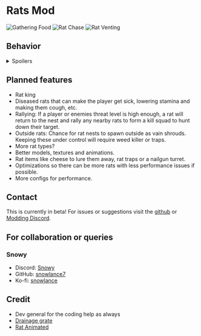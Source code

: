 # Rats Mod

![Gathering Food](https://imgur.com/aBnca3P.gif)
![Rat Chase](https://imgur.com/JXKzikz.gif)
![Rat Venting](https://imgur.com/gAWqA56.gif)

## Behavior

<details>
<summary>Spoilers</summary>

- **Rat Nest:** A sewer grate can spawn on any map as a map hazard which will spawn rats every x - x seconds.
- **Rat Types:** Each rat will either defend the nest or scout the dungeon. If a player gets too close to the nest, they will damage the player.
- **Enemy Vents:** If a scout rat cant get to a desired location, it will try to crawl through the vents to get to that location.
- **Lost Rats:** If a rat cannot get to the nest, even by vents, it will roam at random. These rats will never attack the player or enemies. They are only aggressive when part of a colony.
- **Colony Threat System:** Each time a rat sees a player or enemy, they will add 1 to a threat counter. When that reaches a threshold (100 for players and 50 for enemies by default) they will start swarming the threat.
- **Swarming:** When enough rats are swarming a target, they will begin attacking the target, dealing 2 damage each bite.
- **Rat Food:** If a rat finds a player corpse it will attempt to drag the corpse back to the nest. They will rip food off of enemies depending on the enemies HP. By default, player corpses give 30 food and enemies give `10 * enemyHP` food. For every 10 food brought back to the nest, it will spawn a rat.
- **Rat Control:** You can stop rats from spawning at a nest by finding the terminal code located on the nest. Inputing this code into the terminal will open/close the grate.

</details>

## Planned features

- Rat king
- Diseased rats that can make the player get sick, lowering stamina and making them cough, etc.
- Rallying: If a player or enemies threat level is high enough, a rat will return to the nest and rally any nearby rats to form a kill squad to hunt down their target.
- Outside rats: Chance for rat nests to spawn outside as vain shrouds. Keeping these under control will require weed killer or traps.
- More rat types?
- Better models, textures and animations.
- Rat items like cheese to lure them away, rat traps or a nailgun turret.
- Optimizations so there can be more rats with less performance issues if possible.
- More configs for performance.

## Contact

This is currently in beta! For issues or suggestions visit the [github](https://github.com/snowlance7/Rats) or [Modding Discord](https://discord.com/channels/1168655651455639582/1309390403459354715).

## For collaboration or queries

### Snowy
- Discord: [Snowy](https://discord.com/users/327989194087727107)
- GitHub: [snowlance7](https://github.com/snowlance7)
- Ko-fi: [snowlance](https://ko-fi.com/snowlance)

## Credit

- Dev general for the coding help as always
- [Drainage grate](https://skfb.ly/ouBVu)
- [Rat Animated](https://skfb.ly/oEq7y)